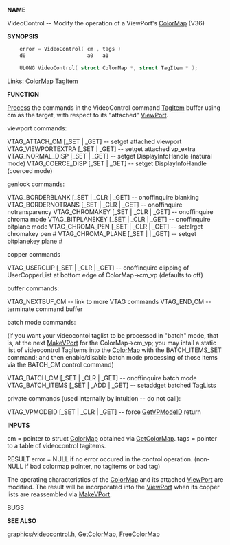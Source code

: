 
**NAME**

VideoControl -- Modify the operation of a ViewPort's [ColorMap](_OOBX) (V36)

**SYNOPSIS**

```c
    error = VideoControl( cm , tags )
    d0                    a0   a1

    ULONG VideoControl( struct ColorMap *, struct TagItem * );

```
Links: [ColorMap](_OOBX) [TagItem](_OQRE) 

**FUNCTION**

[Process](_OOWX) the commands in the VideoControl command [TagItem](_OQRE) buffer
using cm as the target, with respect to its &#034;attached&#034; [ViewPort](_OOBX).

viewport commands:

VTAG_ATTACH_CM     [_SET        | _GET] -- setget attached viewport
VTAG_VIEWPORTEXTRA [_SET        | _GET] -- setget attached vp_extra
VTAG_NORMAL_DISP   [_SET        | _GET] -- setget DisplayInfoHandle
(natural mode)
VTAG_COERCE_DISP   [_SET        | _GET] -- setget DisplayInfoHandle
(coerced mode)

genlock commands:

VTAG_BORDERBLANK   [_SET | _CLR | _GET] -- onoffinquire blanking
VTAG_BORDERNOTRANS [_SET | _CLR | _GET] -- onoffinquire notransparency
VTAG_CHROMAKEY     [_SET | _CLR | _GET] -- onoffinquire chroma mode
VTAG_BITPLANEKEY   [_SET | _CLR | _GET] -- onoffinquire bitplane mode
VTAG_CHROMA_PEN    [_SET | _CLR | _GET] -- setclrget chromakey pen #
VTAG_CHROMA_PLANE  [_SET |      | _GET] -- setget bitplanekey plane #

copper commands

VTAG_USERCLIP      [_SET | _CLR | _GET] -- onoffinquire clipping of
UserCopperList at bottom
edge of ColorMap-&#062;cm_vp
(defaults to off)

buffer commands:

VTAG_NEXTBUF_CM                         -- link to more VTAG commands
VTAG_END_CM                             -- terminate command buffer

batch mode commands:

(if you want your videocontol taglist to be processed in &#034;batch&#034;
mode, that is, at the next [MakeVPort](MakeVPort) for the ColorMap-&#062;cm_vp;
you may intall a static list of videocontrol TagItems into the
[ColorMap](_OOBX) with the BATCH_ITEMS_SET command; and then enable/disable
batch mode processing of those items via the BATCH_CM control
command)

VTAG_BATCH_CM      [_SET | _CLR | _GET] -- onoffinquire batch mode
VTAG_BATCH_ITEMS   [_SET | _ADD | _GET] -- setaddget batched TagLists

private commands (used internally by intuition -- do not call):

VTAG_VPMODEID      [_SET | _CLR | _GET] -- force [GetVPModeID](GetVPModeID) return


**INPUTS**

cm   = pointer to struct [ColorMap](_OOBX) obtained via [GetColorMap](GetColorMap).
tags = pointer to a table of videocontrol tagitems.

RESULT
error = NULL if no error occured in the control operation.
(non-NULL if bad colormap pointer, no tagitems or bad tag)

The operating characteristics of the [ColorMap](_OOBX) and its attached
[ViewPort](_OOBX) are modified. The result will be incorporated into the
[ViewPort](_OOBX) when its copper lists are reassembled via [MakeVPort](MakeVPort).

BUGS

**SEE ALSO**

[graphics/videocontrol.h](_OOBO), [GetColorMap](GetColorMap), [FreeColorMap](FreeColorMap)
